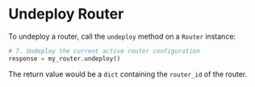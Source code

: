 # Undeploy Router

To undeploy a router, call the `undeploy` method on a `Router` instance:

```python
# 7. Undeploy the current active router configuration
response = my_router.undeploy()
```

The return value would be a `dict` containing the `router_id` of the router.